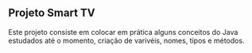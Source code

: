 ## Projeto Smart TV
Este projeto consiste em colocar em prática alguns conceitos do Java estudados até o momento, criação de varivéis, nomes, tipos e métodos.
